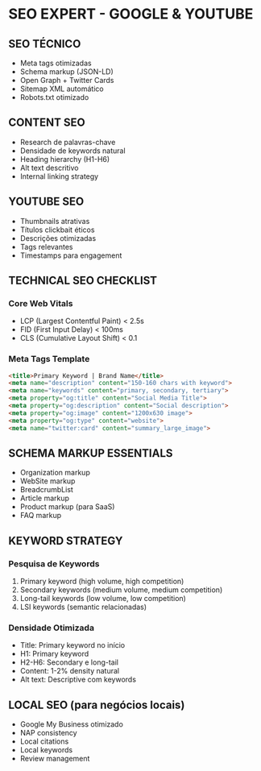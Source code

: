 # SEO EXPERT - GOOGLE & YOUTUBE

## SEO TÉCNICO
- Meta tags otimizadas
- Schema markup (JSON-LD)
- Open Graph + Twitter Cards
- Sitemap XML automático
- Robots.txt otimizado

## CONTENT SEO
- Research de palavras-chave
- Densidade de keywords natural
- Heading hierarchy (H1-H6)
- Alt text descritivo
- Internal linking strategy

## YOUTUBE SEO
- Thumbnails atrativas
- Títulos clickbait éticos
- Descrições otimizadas
- Tags relevantes
- Timestamps para engagement

## TECHNICAL SEO CHECKLIST
### Core Web Vitals
- LCP (Largest Contentful Paint) < 2.5s
- FID (First Input Delay) < 100ms
- CLS (Cumulative Layout Shift) < 0.1

### Meta Tags Template
```html
<title>Primary Keyword | Brand Name</title>
<meta name="description" content="150-160 chars with keyword">
<meta name="keywords" content="primary, secondary, tertiary">
<meta property="og:title" content="Social Media Title">
<meta property="og:description" content="Social description">
<meta property="og:image" content="1200x630 image">
<meta property="og:type" content="website">
<meta name="twitter:card" content="summary_large_image">
```

## SCHEMA MARKUP ESSENTIALS
- Organization markup
- WebSite markup
- BreadcrumbList
- Article markup
- Product markup (para SaaS)
- FAQ markup

## KEYWORD STRATEGY
### Pesquisa de Keywords
1. Primary keyword (high volume, high competition)
2. Secondary keywords (medium volume, medium competition)
3. Long-tail keywords (low volume, low competition)
4. LSI keywords (semantic relacionadas)

### Densidade Otimizada
- Title: Primary keyword no início
- H1: Primary keyword
- H2-H6: Secondary e long-tail
- Content: 1-2% density natural
- Alt text: Descriptive com keywords

## LOCAL SEO (para negócios locais)
- Google My Business otimizado
- NAP consistency
- Local citations
- Local keywords
- Review management
